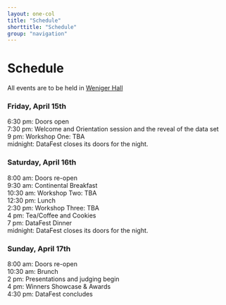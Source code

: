 ```yaml
---
layout: one-col
title: "Schedule"
shorttitle: "Schedule"
group: "navigation"
---
```

  
# Schedule 

All events are to be held in [Weniger Hall](http://oregonstate.edu/campusmap/?locations=Weniger+Hall)

### Friday, April 15th
6:30 pm: Doors open  
7:30 pm: Welcome and Orientation session and the reveal of the data set   
9 pm: Workshop One: TBA  
midnight: DataFest closes its doors for the night.  

### Saturday, April 16th
8:00 am: Doors re-open  
9:30 am: Continental Breakfast  
10:30 am: Workshop Two: TBA  
12:30 pm: Lunch  
2:30 pm: Workshop Three: TBA  
4 pm: Tea/Coffee and Cookies  
7 pm: DataFest Dinner  
midnight: DataFest closes its doors for the night.  
 
### Sunday, April 17th
8:00 am: Doors re-open  
10:30 am: Brunch  
2 pm: Presentations and judging begin  
4 pm: Winners Showcase & Awards   
4:30 pm: DataFest concludes  